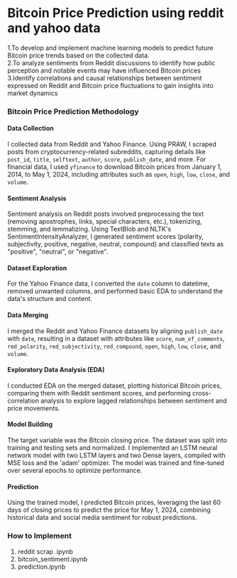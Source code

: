 # Bitcoin Price Prediction using reddit and yahoo data<br>
1.To develop and implement machine learning models to predict future Bitcoin price trends based on the collected data.<br>
2.To analyze sentiments from Reddit discussions to identify how public perception and notable events may have influenced Bitcoin prices<br>
3.Identify correlations and causal relationships between sentiment expressed on Reddit and Bitcoin price fluctuations to gain insights into market dynamics<br>

### Bitcoin Price Prediction Methodology

#### Data Collection
I collected data from Reddit and Yahoo Finance. Using PRAW, I scraped posts from cryptocurrency-related subreddits, capturing details like `post_id`, `title`, `selftext`, `author`, `score`, `publish_date`, and more. For financial data, I used `yfinance` to download Bitcoin prices from January 1, 2014, to May 1, 2024, including attributes such as `open`, `high`, `low`, `close`, and `volume`.

#### Sentiment Analysis
Sentiment analysis on Reddit posts involved preprocessing the text (removing apostrophes, links, special characters, etc.), tokenizing, stemming, and lemmatizing. Using TextBlob and NLTK's SentimentIntensityAnalyzer, I generated sentiment scores (polarity, subjectivity, positive, negative, neutral, compound) and classified texts as "positive", "neutral", or "negative".

#### Dataset Exploration
For the Yahoo Finance data, I converted the `date` column to datetime, removed unwanted columns, and performed basic EDA to understand the data's structure and content.

#### Data Merging
I merged the Reddit and Yahoo Finance datasets by aligning `publish_date` with `date`, resulting in a dataset with attributes like `score`, `num_of_comments`, `red_polarity`, `red_subjectivity`, `red_compound`, `open`, `high`, `low`, `close`, and `volume`.

#### Exploratory Data Analysis (EDA)
I conducted EDA on the merged dataset, plotting historical Bitcoin prices, comparing them with Reddit sentiment scores, and performing cross-correlation analysis to explore lagged relationships between sentiment and price movements.

#### Model Building
The target variable was the Bitcoin closing price. The dataset was split into training and testing sets and normalized. I implemented an LSTM neural network model with two LSTM layers and two Dense layers, compiled with MSE loss and the 'adam' optimizer. The model was trained and fine-tuned over several epochs to optimize performance.

#### Prediction
Using the trained model, I predicted Bitcoin prices, leveraging the last 60 days of closing prices to predict the price for May 1, 2024, combining historical data and social media sentiment for robust predictions.

### How to Implement <br>
1. reddit scrap .ipynb <br>
2. bitcoin_sentiment.ipynb<br>
3. prediction.ipynb<br>

